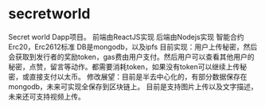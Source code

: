 # secretworld
Secret world  Dapp项目。
前端由ReactJS实现
后端由Nodejs实现
智能合约Erc20，Erc2612标准
DB是mongodb，以及ipfs
目前实现：用户上传秘密，然后会获取到发行者的奖励token，gas费由用户支付。然后用户可以查看其他用户的秘密，点赞，留言等动作。都需要消耗token，如果没有token可以继续上传秘密，或直接支付以太币。
修改展望：目前是半去中心化的，有部分数据保存在mongodb，未来可实现全保存到区块链上。
目前是支持图片上传以及文字描述，未来还可支持视频上传。

